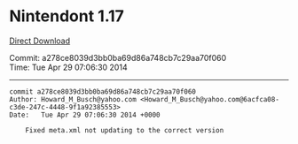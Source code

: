 # Nintendont 1.17
[Direct Download](./Nintendont.zip)

Commit: a278ce8039d3bb0ba69d86a748cb7c29aa70f060  
Time: Tue Apr 29 07:06:30 2014   

-----

```
commit a278ce8039d3bb0ba69d86a748cb7c29aa70f060
Author: Howard_M_Busch@yahoo.com <Howard_M_Busch@yahoo.com@6acfca08-c3de-247c-4448-9f1a92385553>
Date:   Tue Apr 29 07:06:30 2014 +0000

    Fixed meta.xml not updating to the correct version
```
